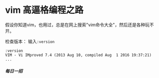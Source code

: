 # vim 高逼格编程之路
假设你知道vim，也用过，总是在网上搜索"vim命令大全"，然后还是各种玩不开。

检查版本：
输入`:version`

```
:version
VIM - Vi IMproved 7.4 (2013 Aug 10, compiled Aug  1 2016 19:37:21)
...
```

##### 每日一招

